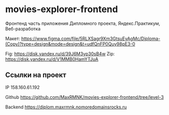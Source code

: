 # movies-explorer-frontend
Фронтенд часть приложения Дипломного проекта, Яндекс.Практикум, Веб-разработка

Макет:
https://www.figma.com/file/5RLXSagr9Xm3GtsuEyAgMc/Diploma-(Copy)?type=design&mode=design&t=udfQnFP0Quy98pE3-0

Fig: https://disk.yandex.ru/d/39J6M3yp30sB4w
Zip: https://disk.yandex.ru/d/V1MMB0HamYTJuA


## Ссылки на проект
IP 158.160.61.192

Github https://github.com/MaxRMNK/movies-explorer-frontend/tree/level-3

Backend https://diplom.maxrmnk.nomoredomainsrocks.ru
